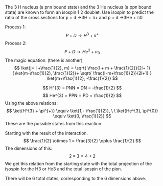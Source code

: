 The 3 H nucleus (a pnn bound state) and the 3 He nucleus (a ppn bound state) are known to form an isospin 1 2 doublet. Use isospin to predict the ratio of the cross sections for p + d →3H + π+ and p + d →3He + π0

Process 1: 
$$
P + D \to H^{3} + \pi^{+}
$$
Process 2: 
$$
P + D \to He^{3} + \pi_{0}
$$
The magic equation: (there is another)
$$
\ket{j= l +\frac{1}{2}, m} = \sqrt{ \frac{l + m + \frac{1}{2}}{2l+ 1} }\ket{m-\frac{1}{2}, \frac{1}{2}}+ \sqrt{ \frac{l-m+\frac{1}{2}}{2l+1} } \ket{m+\frac{1}{2}, -\frac{1}{2}} 
$$

$$
H^{3} = PNN = DN = -\frac{1}{2}
$$
$$
He^{3} = PPN = PD = \frac{1}{2}
$$
Using the above relations: 
$$
\ket{H^{3} + \pi^{+}} \equiv \ket{1,- \frac{1}{2}}, \ \ \ket{He^{3}, \pi^{0}}  \equiv \ket{0, \frac{1}{2}}   
$$
These are the possible states from this reaction

Starting with the result of the interaction. 
$$
\frac{1}{2} \otimes 1 = \frac{3}{2} \oplus \frac{1}{2}
$$
The dimensions of this: 
$$
2 \times3 = 4 + 2
$$
We get this relation from the starting state with the total projection of the isospin for the H3 or He3 and the total isospin of the pion. 

There will be 6 total states, corresponding to the 6 dimensions above. 

